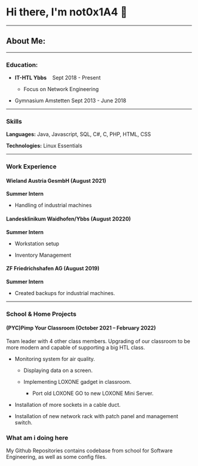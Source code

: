 # Hi there, I'm not0x1A4 👋

---

## About Me:

---

### Education:

- **IT-HTL Ybbs**    Sept 2018 - Present
  
  - Focus on Network Engineering

- Gymnasium Amstetten    Sept 2013 - June 2018

---

### Skills

**Languages:** Java, Javascript, SQL, C#, C, PHP, HTML, CSS

**Technologies:** Linux Essentials

---

### Work Experience

#### Wieland Austria GesmbH (August 2021)

**Summer Intern**

- Handling of industrial machines

#### Landesklinikum Waidhofen/Ybbs (August 20220)

**Summer Intern**

- Workstation setup

- Inventory Management

#### ZF Friedrichshafen AG (August 2019)

**Summer Intern**

- Created backups for industrial machines.

---

### School & Home Projects

#### (PYC)Pimp Your Classroom (October 2021 – February 2022)

Team leader with 4 other class members.
Upgrading of our classroom to be more modern and capable of supporting a big HTL class.

- Monitoring system for air quality.
  
  - Displaying data on a screen.
  
  - Implementing LOXONE gadget in classroom.
    
    - Port old LOXONE GO to new LOXONE Mini Server.

- Installation of more sockets in a cable duct.

- Installation of new network rack with patch panel and management switch.

### What am i doing here

My Github Repositories contains codebase from school for Software Engineering, as well as some config files.

